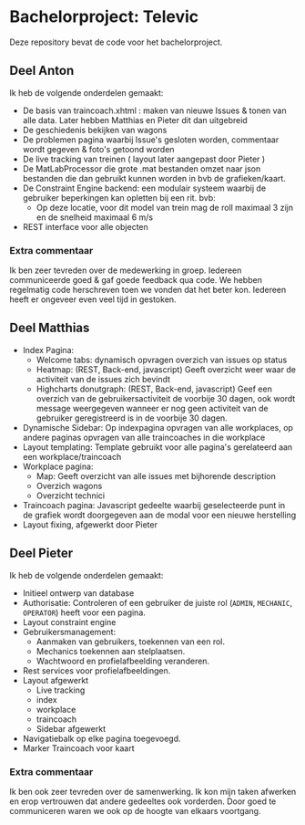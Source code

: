 # Bachelorproject: Televic
Deze repository bevat de code voor het bachelorproject.

## Deel Anton
Ik heb de volgende onderdelen gemaakt:
  - De basis van traincoach.xhtml : maken van nieuwe Issues & tonen van alle data. Later hebben Matthias en Pieter dit dan uitgebreid
  - De geschiedenis bekijken van wagons
  - De problemen pagina waarbij Issue's gesloten worden, commentaar wordt gegeven & foto's getoond worden
  - De live tracking van treinen ( layout later aangepast door Pieter )
  - De MatLabProcessor die grote .mat bestanden omzet naar json bestanden die dan gebruikt kunnen worden in bvb de grafieken/kaart.
  - De Constraint Engine backend: een modulair systeem waarbij de gebruiker beperkingen kan opletten bij een rit. bvb:
    - Op deze locatie, voor dit model van trein mag de roll maximaal 3 zijn en de snelheid maximaal 6 m/s
  - REST interface voor alle objecten


### Extra commentaar
Ik ben zeer tevreden over de medewerking in groep. Iedereen communiceerde goed & gaf goede feedback qua code. We hebben regelmatig code herschreven toen we vonden dat het beter kon. Iedereen heeft er ongeveer even veel tijd in gestoken.
    
## Deel Matthias
  - Index Pagina:
    - Welcome tabs: dynamisch opvragen overzich van issues op status
    - Heatmap: (REST, Back-end, javascript) Geeft overzicht weer waar de activiteit van de issues zich bevindt
    - Highcharts donutgraph: (REST, Back-end, javascript) Geef een overzich van de gebruikersactiviteit de voorbije 30 dagen, ook wordt message weergegeven wanneer er nog geen activiteit van de gebruiker geregistreerd is in de voorbije 30 dagen.
  - Dynamische Sidebar: Op indexpagina opvragen van alle workplaces, op andere paginas opvragen van alle traincoaches in die workplace
  - Layout templating: Template gebruikt voor alle pagina's gerelateerd aan een workplace/traincoach
 - Workplace pagina: 
   - Map: Geeft overzicht van alle issues met bijhorende description
   - Overzich wagons
   - Overzicht technici
 - Traincoach pagina: Javascript gedeelte waarbij geselecteerde punt in de grafiek wordt doorgegeven aan de modal voor een nieuwe herstelling
 - Layout fixing, afgewerkt door Pieter
  
 ## Deel Pieter
Ik heb de volgende onderdelen gemaakt:
  - Initieel ontwerp van database
  - Authorisatie: Controleren of een gebruiker de juiste rol (```ADMIN```, ```MECHANIC```, ```OPERATOR```) heeft voor een pagina.
  - Layout constraint engine
  - Gebruikersmanagement: 
    - Aanmaken van gebruikers, toekennen van een rol. 
    - Mechanics toekennen aan stelplaatsen.
    - Wachtwoord en profielafbeelding veranderen.
  - Rest services voor profielafbeeldingen.
  - Layout afgewerkt
    - Live tracking
    - index
    - workplace
    - traincoach
    - Sidebar afgewerkt
  - Navigatiebalk op elke pagina toegevoegd.
  - Marker Traincoach voor kaart
  
  ### Extra commentaar
  Ik ben ook zeer tevreden over de samenwerking. Ik kon mijn taken afwerken en erop vertrouwen dat andere gedeeltes ook vorderden. Door goed te communiceren waren we ook op de hoogte van elkaars voortgang. 
  
  
